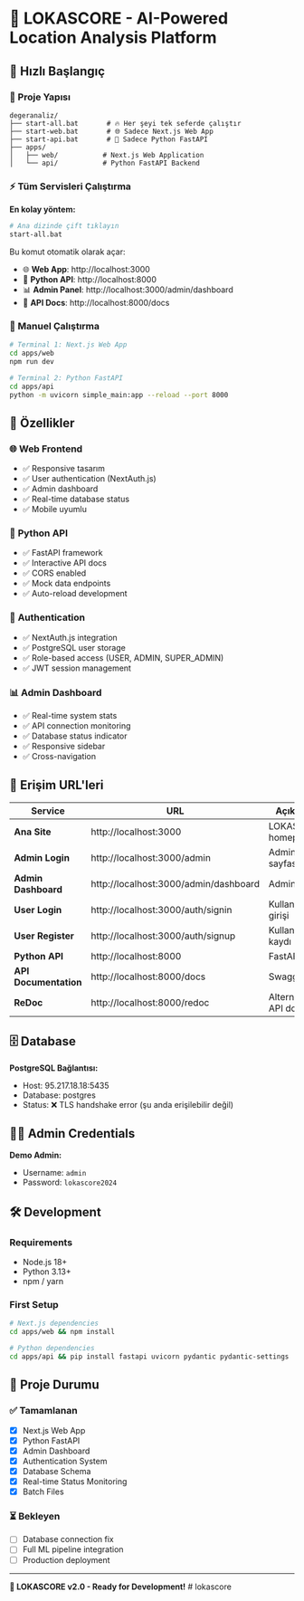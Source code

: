 # 🎯 LOKASCORE - AI-Powered Location Analysis Platform

## 🚀 Hızlı Başlangıç

### 📁 Proje Yapısı

```
degeranaliz/
├── start-all.bat       # 🔥 Her şeyi tek seferde çalıştır
├── start-web.bat       # 🌐 Sadece Next.js Web App
├── start-api.bat       # 🐍 Sadece Python FastAPI
├── apps/
│   ├── web/           # Next.js Web Application
│   └── api/           # Python FastAPI Backend
```

### ⚡ Tüm Servisleri Çalıştırma

**En kolay yöntem:**

```bash
# Ana dizinde çift tıklayın
start-all.bat
```

Bu komut otomatik olarak açar:

- 🌐 **Web App**: http://localhost:3000
- 🐍 **Python API**: http://localhost:8000
- 📊 **Admin Panel**: http://localhost:3000/admin/dashboard
- 📖 **API Docs**: http://localhost:8000/docs

### 🔧 Manuel Çalıştırma

```bash
# Terminal 1: Next.js Web App
cd apps/web
npm run dev

# Terminal 2: Python FastAPI
cd apps/api
python -m uvicorn simple_main:app --reload --port 8000
```

## 🌟 Özellikler

### 🌐 **Web Frontend**

- ✅ Responsive tasarım
- ✅ User authentication (NextAuth.js)
- ✅ Admin dashboard
- ✅ Real-time database status
- ✅ Mobile uyumlu

### 🐍 **Python API**

- ✅ FastAPI framework
- ✅ Interactive API docs
- ✅ CORS enabled
- ✅ Mock data endpoints
- ✅ Auto-reload development

### 🔐 **Authentication**

- ✅ NextAuth.js integration
- ✅ PostgreSQL user storage
- ✅ Role-based access (USER, ADMIN, SUPER_ADMIN)
- ✅ JWT session management

### 📊 **Admin Dashboard**

- ✅ Real-time system stats
- ✅ API connection monitoring
- ✅ Database status indicator
- ✅ Responsive sidebar
- ✅ Cross-navigation

## 🔗 **Erişim URL'leri**

| Service               | URL                                   | Açıklama             |
| --------------------- | ------------------------------------- | -------------------- |
| **Ana Site**          | http://localhost:3000                 | LOKASCORE homepage   |
| **Admin Login**       | http://localhost:3000/admin           | Admin giriş sayfası  |
| **Admin Dashboard**   | http://localhost:3000/admin/dashboard | Admin panel          |
| **User Login**        | http://localhost:3000/auth/signin     | Kullanıcı girişi     |
| **User Register**     | http://localhost:3000/auth/signup     | Kullanıcı kaydı      |
| **Python API**        | http://localhost:8000                 | FastAPI root         |
| **API Documentation** | http://localhost:8000/docs            | Swagger UI           |
| **ReDoc**             | http://localhost:8000/redoc           | Alternative API docs |

## 🗄️ **Database**

**PostgreSQL Bağlantısı:**

- Host: 95.217.18.18:5435
- Database: postgres
- Status: ❌ TLS handshake error (şu anda erişilebilir değil)

## 👨‍💼 **Admin Credentials**

**Demo Admin:**

- Username: `admin`
- Password: `lokascore2024`

## 🛠️ **Development**

### Requirements

- Node.js 18+
- Python 3.13+
- npm / yarn

### First Setup

```bash
# Next.js dependencies
cd apps/web && npm install

# Python dependencies
cd apps/api && pip install fastapi uvicorn pydantic pydantic-settings
```

## 🎯 **Proje Durumu**

### ✅ **Tamamlanan**

- [x] Next.js Web App
- [x] Python FastAPI
- [x] Admin Dashboard
- [x] Authentication System
- [x] Database Schema
- [x] Real-time Status Monitoring
- [x] Batch Files

### ⏳ **Bekleyen**

- [ ] Database connection fix
- [ ] Full ML pipeline integration
- [ ] Production deployment

---

**🎯 LOKASCORE v2.0 - Ready for Development!**
#   l o k a s c o r e  
 